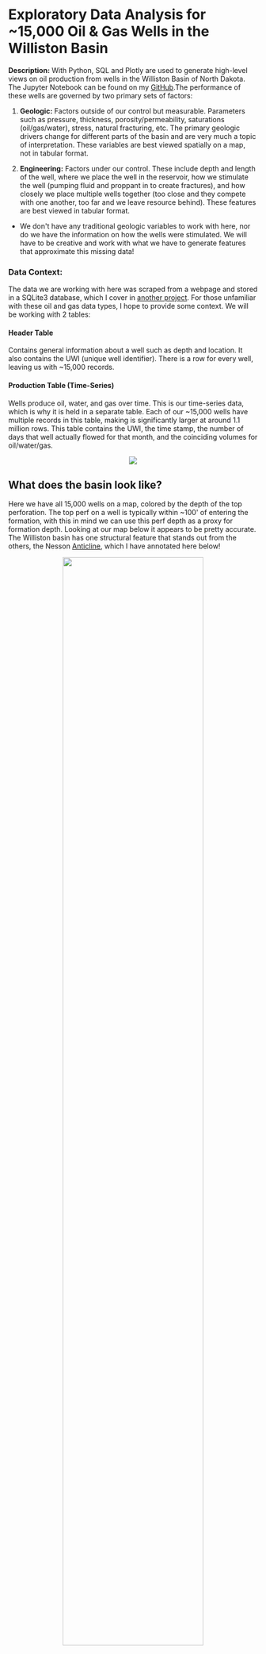 # Exploratory Data Analysis for ~15,000 Oil & Gas Wells in the Williston Basin

**Description:** With Python, SQL and Plotly are used to generate high-level views on oil production from wells in the Williston Basin of North Dakota. The Jupyter Notebook can be found on my [GitHub](https://github.com/johnodonnell123/Personal_Projects/tree/master/Oil%20Production%20Data%20EDA%20with%20SQL%20and%20Plotly).The performance of these wells are governed by two primary sets of factors:

1. **Geologic:** Factors outside of our control but measurable. Parameters such as pressure, thickness, porosity/permeability, saturations (oil/gas/water), stress, natural fracturing, etc. The primary geologic drivers change for different parts of the basin and are very much a topic of interpretation. These variables are best viewed spatially on a map, not in tabular format.

2. **Engineering:** Factors under our control. These include depth and length of the well, where we place the well in the reservoir, how we stimulate the well (pumping fluid and proppant in to create fractures), and how closely we place multiple wells together (too close and they compete with one another, too far and we leave resource behind). These features are best viewed in tabular format.

- We don't have any traditional geologic variables to work with here, nor do we have the information on how the wells were stimulated. We will have to be creative and work with what we have to generate features that approximate this missing data! 

### Data Context: 
The data we are working with here was scraped from a webpage and stored in a SQLite3 database, which I cover in [another project](/pages/page_scrapy.md). 
For those unfamiliar with these oil and gas data types, I hope to provide some context. We will be working with 2 tables:

#### Header Table
Contains general information about a well such as depth and location. It also contains the UWI (unique well identifier). There is a row for every well, leaving us with ~15,000 records. 

#### Production Table (Time-Series)
Wells produce oil, water, and gas over time. This is our time-series data, which is why it is held in a separate table. Each of our ~15,000 wells have multiple records in this table, making is significantly larger at around 1.1 million rows. This table contains the UWI, the time stamp, the number of days that well actually flowed for that month, and the coinciding volumes for oil/water/gas.

<p align="center">
  <img src="/images/SQL/prod_table.PNG?raw=true">
</p>

## What does the basin look like? 
Here we have all 15,000 wells on a map, colored by the depth of the top perforation. The top perf on a well is typically within ~100' of entering the formation, with this in mind we can use this perf depth as a proxy for formation depth. Looking at our map below it appears to be pretty accurate. The Williston basin has one structural feature that stands out from the others, the Nesson [Anticline](https://www.glossary.oilfield.slb.com/en/Terms/a/anticline.aspx), which I have annotated here below!

<p align="center">
  <img src="/images/EDA/Structure.PNG?raw=true" width="75%" height="75%" align="center" >
</p>

## What Operator has Produced the Most Oil to Date?
Using SQL to join and aggregate

```python
%%sql 

SELECT 
  p.UWI, COUNT(DISTINCT p.UWI) AS 'Wells', SUM(p.Oil) AS 'Cumulative_Oil', h.Current_Operator
FROM prod_table p 
JOIN header_table h 
  ON p.UWI = h.UWI 
GROUP BY Current_Operator
ORDER BY Cumulative_Oil desc
LIMIT 8
```
<img src="/images/EDA/Oil and Wells by Operator Results.PNG?raw=true" width="50%" height="50%">

## What Operator has Produced the Most Oil for their Well Count?
Displaying results with Plotly bar chart. Producing more oil with less wells likely translates into better project level economics (and better investments). This obviously has a temporal influence baked in, as some operators may simply have more wells that have been producing longer. It's an interesting observation nonetheless. 

<img src="/images/EDA/Oil Per Well by Operator.PNG?raw=true" width="50%" height="50%">

## Cumulative Oil Production Plot
Here we choose 8 wells at random for a given operator and plot their oil production streams. 
This is a pre-defined plotting function I have created, which can be found in the notebook. 

We start by defining our two DataFrames we want to use for input (which allows us to filter the data up front), then pass them as arguments to our function along with other options such as `material` and `cumulative` (boolean).

This function is capable of handling different streams (oil/water/gas), ratios (WOR/GOR), cumulative or monthly values, as well as cumulative AND monthly values. It can also group production by a given varaible and plot averages, as shown later in the project.

```python
df9 = df_header[df_header['Current_Operator'].str.contains('XTO')].sample(8)
df_prod = df_production.copy()
# ---------------------------------------------------------
STREAM_PLOT(dataframe = df9, 
            production_dataframe = df_prod, 
            material = 'Oil', 
            cumulative = 1, 
            line_width = 2,
            width = 700, height = 500 )
```
<img src="/images/EDA/Simple Oil Plot.PNG?raw=true" width="75%" height="75%">

## Oil Rate vs Cum Plot
This is a common display used for estimating the ultimate recovery for a well. One method is to extrapolate a straight line out from each trend to some operator specific economic abandonment rate. I chose an arbitrary value for this display, the intersection of the trend line with the black line represents our ultimate recovery.
```python
df9 = df_header.sample(3)
df_prod = df_production.copy()
# ---------------------------------------------------------
STREAM_PLOT(dataframe = df9, 
            production_dataframe = df_prod, 
            material = 'Oil', 
            rate_cum = 1, 
            line_width = 2,
            width = 700, height = 500 )
```

<img src="/images/EDA/rate cum.PNG?raw=true" width="75%" height="75%">

## Water / Oil Ratio Plot
Wells that produce less water are more favorable from an economic standpoint, as the water is costly to dispose of. Here we take a random sample of 1500 wells, bin them into groups defined by their vintage, then average their production streams every month (30.4 days) to create a new stream. As you can see, over time operators have been producing more and more water!

We also limit our production DataFrame to remove WOR's that aren't reasonable. This is a public data set and is full of noise!

```python
df9 = df_header[df_header['Vintage_Year'] > 2008].sample(1500)
df_prod = df_production[df_production['WOR'].between(0,10)]
# ---------------------------------------------------------
STREAM_PLOT(dataframe = df9, 
            production_dataframe = df_prod, 
            material = 'WOR', 
            cumulative = 0, 
            variable = 'Vintage_Year', 
            variable_dict = {'2008-2012':'grey','2012-2014':'gold','2014-2016':'orange',
                             '2016-2018':'red','2018-2020':'blue'},
            averages = 1,
            all_streams = 0,
            width = 800, height = 600 )
```

<img src="/images/EDA/Vintage WOR.PNG?raw=true" width="60%" height="60%">

## Oil Production Plot: Averaged by ~ Depth/Pressure
Here we are binning and averaging by the depth of the top perforation, which is a proxy for depth of the formation. The correlation between depth and pressure is pretty strong in this basin. Higher pressure normally leads to better wells, the relationship shows through clearly in the plot. 

```python
df9 = df_header.sample(5000)
df_prod = df_production.copy()
# ---------------------------------------------------------
STREAM_PLOT(dataframe = df9, 
            production_dataframe = df_prod, 
            material = 'Oil', 
            cumulative = 1, 
            variable = 'Top_Perf', 
            variable_dict = {'0-9000':'grey','9000-1000':'gold','10000-11000':'orange',
                             '11000-12000':'red','12000-13000':'blue'},
            averages = 1,
            all_streams = 0,
            width = 800, height = 600 )
```
<img src="/images/EDA/Depth Oil Plot.PNG?raw=true" width="60%" height="60%">

## What Areas have Produced the Most Oil?
The basin is divided up into 6mi x 6mi squares called [townships](https://en.wikipedia.org/wiki/Township_(United_States)). This is a convinent way to represent the geologic impact of an area as the geology within a township is more/less the same, most <em>consistently measurable</em> variability exists at a larger scale than 6 miles. Let’s see what townships have produced the most oil.

```python
query = %sql 

SELECT 
  p.UWI, h.Block, COUNT(DISTINCT p.UWI) AS 'Wells_Per_Block', SUM(p.Oil) AS 'Cumulative_Oil_Per_Block' 
FROM prod_table_clean p 
JOIN header_table_clean h 
  USING(UWI) 
GROUP BY Block 
ORDER BY Cumulative_Oil_Per_Block desc

df_block = query.DataFrame()
df_block.drop(columns='UWI',inplace=True)
df_block.set_index('Block',inplace=True)
df_block['Cum_Oil_Per_Well_Block'] = df_block['Cumulative_Oil_Per_Block'] / df_block['Wells_Per_Block']

print(len(df_block))
df_block.head()
```

<img src="/images/EDA/Oil Per Block.PNG?raw=true" width="50%" height="50%">
<p align="center">
  <img src="/images/EDA/Map - Cum Oil Per Block.PNG?raw=true" width="40%" height="40%">
</p>

## What Areas have Produced the Most Oil for their Well Count?
Let’s see what townships have produced the most oil for their well count. More oil with less wells (all well costs the same) translates into better project economics. 

<p align="center">
  <img src="/images/EDA/Map - Cum Oil Per Block Per Well.PNG" width="50%" height="50%">
</p>

As you can see, this map looks notably different than the previous, showing that simply the number of wells in a township is in fact a primary driver. Would we want an investment in a township that has produced the most oil, or the township that produces the most oil per well drilled?

## Wrap Up:
Here we have covered several tools that can be used for data analysis on oil and gas production data. This is just the tip of the iceberg when it comes to the analysis that can be completed on this dataset using these tools. There is a wealth of information publicly available for the Williston Basin that yields insight into performance (and investment) drivers around the basin. Knowing how to manipulate, clean, analyze, and visualize it can be overwhelming with traditional methods. Hopefully, this short workflow demonstrates the value of these tools and knowing how to use them! 





